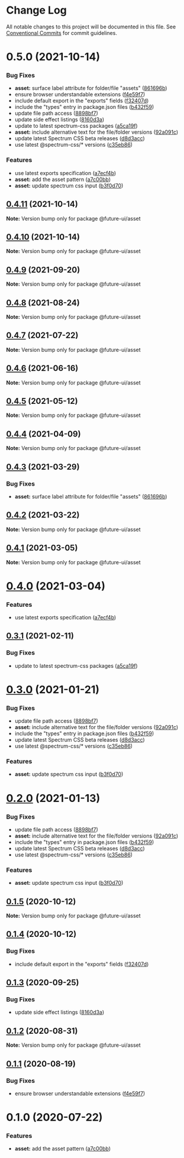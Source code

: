 # Change Log

All notable changes to this project will be documented in this file.
See [Conventional Commits](https://conventionalcommits.org) for commit guidelines.

# 0.5.0 (2021-10-14)


### Bug Fixes

* **asset:** surface label attribute for folder/file "assets" ([861696b](https://github.com/adobe/spectrum-web-components/commit/861696b354639841753418cf1c27fc319e970b04))
* ensure browser understandable extensions ([f4e59f7](https://github.com/adobe/spectrum-web-components/commit/f4e59f76f86369593810463c6406565e28ad97e9))
* include default export in the "exports" fields ([f32407d](https://github.com/adobe/spectrum-web-components/commit/f32407d7bbfd18e72c35b6f27740549e79957858))
* include the "types" entry in package.json files ([b432f59](https://github.com/adobe/spectrum-web-components/commit/b432f5982b3b79f80af12f6d0312cbe2285e608b))
* update file path access ([8898bf7](https://github.com/adobe/spectrum-web-components/commit/8898bf707e6e28abb78c92a0a0858d459e65347b))
* update side effect listings ([8160d3a](https://github.com/adobe/spectrum-web-components/commit/8160d3ab2c4f5ea11ac40897a5cf1fdaa357f4a8))
* update to latest spectrum-css packages ([a5ca19f](https://github.com/adobe/spectrum-web-components/commit/a5ca19f67d5b3f0951667c4441d4d977bf1e0937))
* **asset:** include alternative text for the file/folder versions ([92a091c](https://github.com/adobe/spectrum-web-components/commit/92a091c67b9f09eee820987c096f5dd1ce60df5b))
* update latest Spectrum CSS beta releases ([d8d3acc](https://github.com/adobe/spectrum-web-components/commit/d8d3acc86de31e58219db6ba2a9d045b83cbe103))
* use latest @spectrum-css/* versions ([c35eb86](https://github.com/adobe/spectrum-web-components/commit/c35eb86defd89a0c36b5ea186f6d40f20851b5e5))


### Features

* use latest exports specification ([a7ecf4b](https://github.com/adobe/spectrum-web-components/commit/a7ecf4b6da7996f36a8a89f62cc2384709497008))
* **asset:** add the asset pattern ([a7c00bb](https://github.com/adobe/spectrum-web-components/commit/a7c00bbd591587a13b8d941885a19047e3d1cae7))
* **asset:** update spectrum css input ([b3f0d70](https://github.com/adobe/spectrum-web-components/commit/b3f0d7045d1436ad0f8386faba09d185a7757df5))





## [0.4.11](https://github.com/adobe/spectrum-web-components/compare/@future-ui/asset@0.4.9...@future-ui/asset@0.4.11) (2021-10-14)

**Note:** Version bump only for package @future-ui/asset

## [0.4.10](https://github.com/adobe/spectrum-web-components/compare/@future-ui/asset@0.4.9...@future-ui/asset@0.4.10) (2021-10-14)

**Note:** Version bump only for package @future-ui/asset

## [0.4.9](https://github.com/adobe/spectrum-web-components/compare/@future-ui/asset@0.4.8...@future-ui/asset@0.4.9) (2021-09-20)

**Note:** Version bump only for package @future-ui/asset

## [0.4.8](https://github.com/adobe/spectrum-web-components/compare/@future-ui/asset@0.4.7...@future-ui/asset@0.4.8) (2021-08-24)

**Note:** Version bump only for package @future-ui/asset

## [0.4.7](https://github.com/adobe/spectrum-web-components/compare/@future-ui/asset@0.4.6...@future-ui/asset@0.4.7) (2021-07-22)

**Note:** Version bump only for package @future-ui/asset

## [0.4.6](https://github.com/adobe/spectrum-web-components/compare/@future-ui/asset@0.4.5...@future-ui/asset@0.4.6) (2021-06-16)

**Note:** Version bump only for package @future-ui/asset

## [0.4.5](https://github.com/adobe/spectrum-web-components/compare/@future-ui/asset@0.4.4...@future-ui/asset@0.4.5) (2021-05-12)

**Note:** Version bump only for package @future-ui/asset

## [0.4.4](https://github.com/adobe/spectrum-web-components/compare/@future-ui/asset@0.4.3...@future-ui/asset@0.4.4) (2021-04-09)

**Note:** Version bump only for package @future-ui/asset

## [0.4.3](https://github.com/adobe/spectrum-web-components/compare/@future-ui/asset@0.4.2...@future-ui/asset@0.4.3) (2021-03-29)

### Bug Fixes

-   **asset:** surface label attribute for folder/file "assets" ([861696b](https://github.com/adobe/spectrum-web-components/commit/861696b354639841753418cf1c27fc319e970b04))

## [0.4.2](https://github.com/adobe/spectrum-web-components/compare/@future-ui/asset@0.4.1...@future-ui/asset@0.4.2) (2021-03-22)

**Note:** Version bump only for package @future-ui/asset

## [0.4.1](https://github.com/adobe/spectrum-web-components/compare/@future-ui/asset@0.4.0...@future-ui/asset@0.4.1) (2021-03-05)

**Note:** Version bump only for package @future-ui/asset

# [0.4.0](https://github.com/adobe/spectrum-web-components/compare/@future-ui/asset@0.3.1...@future-ui/asset@0.4.0) (2021-03-04)

### Features

-   use latest exports specification ([a7ecf4b](https://github.com/adobe/spectrum-web-components/commit/a7ecf4b6da7996f36a8a89f62cc2384709497008))

## [0.3.1](https://github.com/adobe/spectrum-web-components/compare/@future-ui/asset@0.3.0...@future-ui/asset@0.3.1) (2021-02-11)

### Bug Fixes

-   update to latest spectrum-css packages ([a5ca19f](https://github.com/adobe/spectrum-web-components/commit/a5ca19f67d5b3f0951667c4441d4d977bf1e0937))

# [0.3.0](https://github.com/adobe/spectrum-web-components/compare/@future-ui/asset@0.1.5...@future-ui/asset@0.3.0) (2021-01-21)

### Bug Fixes

-   update file path access ([8898bf7](https://github.com/adobe/spectrum-web-components/commit/8898bf707e6e28abb78c92a0a0858d459e65347b))
-   **asset:** include alternative text for the file/folder versions ([92a091c](https://github.com/adobe/spectrum-web-components/commit/92a091c67b9f09eee820987c096f5dd1ce60df5b))
-   include the "types" entry in package.json files ([b432f59](https://github.com/adobe/spectrum-web-components/commit/b432f5982b3b79f80af12f6d0312cbe2285e608b))
-   update latest Spectrum CSS beta releases ([d8d3acc](https://github.com/adobe/spectrum-web-components/commit/d8d3acc86de31e58219db6ba2a9d045b83cbe103))
-   use latest @spectrum-css/\* versions ([c35eb86](https://github.com/adobe/spectrum-web-components/commit/c35eb86defd89a0c36b5ea186f6d40f20851b5e5))

### Features

-   **asset:** update spectrum css input ([b3f0d70](https://github.com/adobe/spectrum-web-components/commit/b3f0d7045d1436ad0f8386faba09d185a7757df5))

# [0.2.0](https://github.com/adobe/spectrum-web-components/compare/@future-ui/asset@0.1.5...@future-ui/asset@0.2.0) (2021-01-13)

### Bug Fixes

-   update file path access ([8898bf7](https://github.com/adobe/spectrum-web-components/commit/8898bf707e6e28abb78c92a0a0858d459e65347b))
-   **asset:** include alternative text for the file/folder versions ([92a091c](https://github.com/adobe/spectrum-web-components/commit/92a091c67b9f09eee820987c096f5dd1ce60df5b))
-   include the "types" entry in package.json files ([b432f59](https://github.com/adobe/spectrum-web-components/commit/b432f5982b3b79f80af12f6d0312cbe2285e608b))
-   update latest Spectrum CSS beta releases ([d8d3acc](https://github.com/adobe/spectrum-web-components/commit/d8d3acc86de31e58219db6ba2a9d045b83cbe103))
-   use latest @spectrum-css/\* versions ([c35eb86](https://github.com/adobe/spectrum-web-components/commit/c35eb86defd89a0c36b5ea186f6d40f20851b5e5))

### Features

-   **asset:** update spectrum css input ([b3f0d70](https://github.com/adobe/spectrum-web-components/commit/b3f0d7045d1436ad0f8386faba09d185a7757df5))

## [0.1.5](https://github.com/adobe/spectrum-web-components/compare/@future-ui/asset@0.1.4...@future-ui/asset@0.1.5) (2020-10-12)

**Note:** Version bump only for package @future-ui/asset

## [0.1.4](https://github.com/adobe/spectrum-web-components/compare/@future-ui/asset@0.1.3...@future-ui/asset@0.1.4) (2020-10-12)

### Bug Fixes

-   include default export in the "exports" fields ([f32407d](https://github.com/adobe/spectrum-web-components/commit/f32407d7bbfd18e72c35b6f27740549e79957858))

## [0.1.3](https://github.com/adobe/spectrum-web-components/compare/@future-ui/asset@0.1.2...@future-ui/asset@0.1.3) (2020-09-25)

### Bug Fixes

-   update side effect listings ([8160d3a](https://github.com/adobe/spectrum-web-components/commit/8160d3ab2c4f5ea11ac40897a5cf1fdaa357f4a8))

## [0.1.2](https://github.com/adobe/spectrum-web-components/compare/@future-ui/asset@0.1.1...@future-ui/asset@0.1.2) (2020-08-31)

**Note:** Version bump only for package @future-ui/asset

## [0.1.1](https://github.com/adobe/spectrum-web-components/compare/@future-ui/asset@0.1.0...@future-ui/asset@0.1.1) (2020-08-19)

### Bug Fixes

-   ensure browser understandable extensions ([f4e59f7](https://github.com/adobe/spectrum-web-components/commit/f4e59f76f86369593810463c6406565e28ad97e9))

# 0.1.0 (2020-07-22)

### Features

-   **asset:** add the asset pattern ([a7c00bb](https://github.com/adobe/spectrum-web-components/commit/a7c00bbd591587a13b8d941885a19047e3d1cae7))
